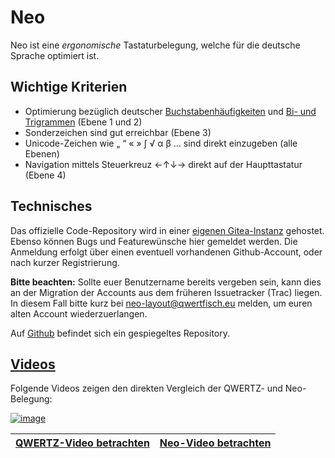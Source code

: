 # Neo
Neo ist eine *ergonomische* Tastaturbelegung, welche für die deutsche Sprache optimiert ist.

## Wichtige Kriterien

  - Optimierung bezüglich deutscher [Buch­staben­häufig­keiten](http://de.wikipedia.org/wiki/Buchstabenh%C3%A4ufigkeit) und [Bi- und Trigrammen](http://de.wikipedia.org/wiki/N-Gramm) (Ebene 1 und 2)
  - Sonderzeichen sind gut erreichbar (Ebene 3)
  - Unicode-Zeichen wie „ “ « » ∫ √ α β … sind direkt einzugeben (alle Ebenen)
  - Navigation mittels Steuerkreuz ←↑↓→ direkt auf der Haupttastatur (Ebene 4)

## Technisches

Das offizielle Code-Repository wird in einer [eigenen Gitea-Instanz](https://git.neo-layout.org/neo/neo-layout/) gehostet. Ebenso können Bugs und Featurewünsche hier gemeldet werden. Die Anmeldung erfolgt über einen eventuell vorhandenen Github-Account, oder nach kurzer Registrierung.

**Bitte beachten:** Sollte euer Benutzername bereits vergeben sein, kann dies an der Migration der Accounts aus dem früheren Issuetracker (Trac) liegen. In diesem Fall bitte kurz bei neo-layout@qwertfisch.eu melden, um euren alten Account wiederzuerlangen.

Auf [Github](https://github.com/neo-layout/neo-layout/) befindet sich ein gespiegeltes Repository.

## [Videos](https://youtu.be/TJIAOwsWF7Q)

Folgende Videos zeigen den direkten Vergleich der QWERTZ- und Neo-Belegung:

[![image](https://i.ytimg.com/vi_webp/TJIAOwsWF7Q/maxresdefault.webp)](https://youtu.be/TJIAOwsWF7Q)


[QWERTZ-Video betrachten](http://youtu.be/sBO9o0V5mpw)|[Neo-Video betrachten](http://youtu.be/ZUvZi-I_utU)
---|---
